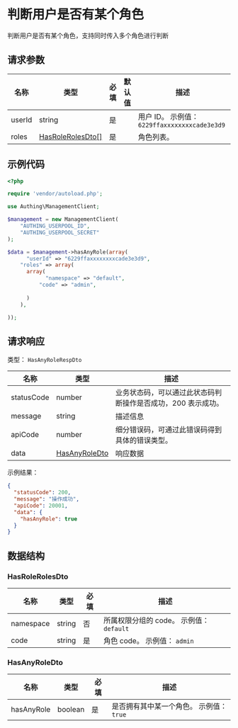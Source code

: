 # 判断用户是否有某个角色

<!--
  警告⚠️：
  不要直接修改该文档，
  https://github.com/Authing/authing-docs-factory
  使用该项目进行生成
-->

<LastUpdated />

判断用户是否有某个角色，支持同时传入多个角色进行判断

## 请求参数

| 名称 | 类型 | 必填 | 默认值 | 描述 |
| ---- | ---- | ---- | ---- | ---- |
| userId | string | 是 |  | 用户 ID。 示例值： `6229ffaxxxxxxxxcade3e3d9` |
| roles | <a href="#HasRoleRolesDto">HasRoleRolesDto[]</a> | 是 |  | 角色列表。  |


## 示例代码

```php
<?php

require 'vendor/autoload.php';

use Authing\ManagementClient;

$management = new ManagementClient(
    "AUTHING_USERPOOL_ID",
    "AUTHING_USERPOOL_SECRET"
);

$data = $management->hasAnyRole(array(
      "userId" => "6229ffaxxxxxxxxcade3e3d9",
    "roles" => array(
      array(
            "namespace" => "default",
          "code" => "admin",
      
      )
    ),

));
```


## 请求响应

类型： `HasAnyRoleRespDto`

| 名称 | 类型 | 描述 |
| ---- | ---- | ---- |
| statusCode | number | 业务状态码，可以通过此状态码判断操作是否成功，200 表示成功。 |
| message | string | 描述信息 |
| apiCode | number | 细分错误码，可通过此错误码得到具体的错误类型。 |
| data | <a href="#HasAnyRoleDto">HasAnyRoleDto</a> | 响应数据 |



示例结果：

```json
{
  "statusCode": 200,
  "message": "操作成功",
  "apiCode": 20001,
  "data": {
    "hasAnyRole": true
  }
}
```

## 数据结构


### <a id="HasRoleRolesDto"></a> HasRoleRolesDto

| 名称 | 类型 | 必填 | 描述 |
| ---- |  ---- | ---- | ---- |
| namespace | string | 否 | 所属权限分组的 code。 示例值： `default`  |
| code | string | 是 | 角色 code。 示例值： `admin`  |


### <a id="HasAnyRoleDto"></a> HasAnyRoleDto

| 名称 | 类型 | 必填 | 描述 |
| ---- |  ---- | ---- | ---- |
| hasAnyRole | boolean | 是 | 是否拥有其中某一个角色。 示例值： `true`  |


